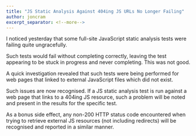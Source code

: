 ```yaml
---
title: "JS Static Analysis Against 404ing JS URLs No Longer Failing"
author: joncram
excerpt_separator: <!--more-->
---
```


I noticed yesterday that some full-site JavaScript static analysis tests
were failing quite ungracefully.

Such tests would fail without completing correctly, leaving the test
appearing to be stuck in progress and never completing. This was not good.

<!--more-->

A quick investigation revealed that such tests were being performed for
web pages that linked to external JavaScript files which did not exist.

Such issues are now recognised. If a JS static analysis test is run against
a web page that links to a 404ing JS resource, such a problem will be noted
and present in the results for the specific test.

As a bonus side effect, any non-200 HTTP status code encountered when
trying to retrieve external JS resources (not including redirects) will be
recognised and reported in a similar manner.
